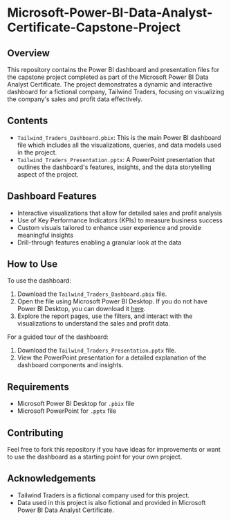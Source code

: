 # Microsoft-Power-BI-Data-Analyst-Certificate-Capstone-Project
## Overview
This repository contains the Power BI dashboard and presentation files for the capstone project completed as part of the Microsoft Power BI Data Analyst Certificate. The project demonstrates a dynamic and interactive dashboard for a fictional company, Tailwind Traders, focusing on visualizing the company's sales and profit data effectively.

## Contents
- `Tailwind_Traders_Dashboard.pbix`: This is the main Power BI dashboard file which includes all the visualizations, queries, and data models used in the project.
- `Tailwind_Traders_Presentation.pptx`: A PowerPoint presentation that outlines the dashboard's features, insights, and the data storytelling aspect of the project.

## Dashboard Features
- Interactive visualizations that allow for detailed sales and profit analysis
- Use of Key Performance Indicators (KPIs) to measure business success
- Custom visuals tailored to enhance user experience and provide meaningful insights
- Drill-through features enabling a granular look at the data

## How to Use
To use the dashboard:
1. Download the `Tailwind_Traders_Dashboard.pbix` file.
2. Open the file using Microsoft Power BI Desktop. If you do not have Power BI Desktop, you can download it [here](https://powerbi.microsoft.com/en-us/downloads/).
3. Explore the report pages, use the filters, and interact with the visualizations to understand the sales and profit data.

For a guided tour of the dashboard:
1. Download the `Tailwind_Traders_Presentation.pptx` file.
2. View the PowerPoint presentation for a detailed explanation of the dashboard components and insights.

## Requirements
- Microsoft Power BI Desktop for `.pbix` file
- Microsoft PowerPoint for `.pptx` file

## Contributing
Feel free to fork this repository if you have ideas for improvements or want to use the dashboard as a starting point for your own project.

## Acknowledgements
- Tailwind Traders is a fictional company used for this project.
- Data used in this project is also fictional and provided in Microsoft Power BI Data Analyst Certificate.
